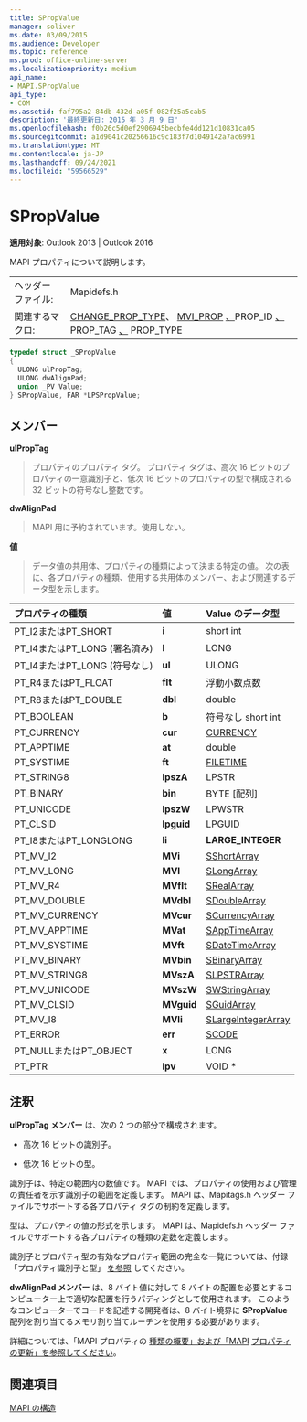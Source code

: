 ```yaml
---
title: SPropValue
manager: soliver
ms.date: 03/09/2015
ms.audience: Developer
ms.topic: reference
ms.prod: office-online-server
ms.localizationpriority: medium
api_name:
- MAPI.SPropValue
api_type:
- COM
ms.assetid: faf795a2-84db-432d-a05f-082f25a5cab5
description: '最終更新日: 2015 年 3 月 9 日'
ms.openlocfilehash: f0b26c5d0ef2906945becbfe4dd121d10831ca05
ms.sourcegitcommit: a1d9041c20256616c9c183f7d1049142a7ac6991
ms.translationtype: MT
ms.contentlocale: ja-JP
ms.lasthandoff: 09/24/2021
ms.locfileid: "59566529"
---
```

# <a name="spropvalue"></a>SPropValue

  
  
**適用対象**: Outlook 2013 | Outlook 2016 
  
MAPI プロパティについて説明します。
  
|||
|:-----|:-----|
|ヘッダー ファイル:  <br/> |Mapidefs.h  <br/> |
|関連するマクロ:  <br/> |[CHANGE_PROP_TYPE](change_prop_type.md)、 [MVI_PROP](mvi_prop.md) [、](prop_id.md)PROP_ID [、](prop_tag.md)PROP_TAG [、](prop_type.md) PROP_TYPE <br/> |
   
```cpp
typedef struct _SPropValue
{
  ULONG ulPropTag;
  ULONG dwAlignPad;
  union _PV Value;
} SPropValue, FAR *LPSPropValue;

```

## <a name="members"></a>メンバー

 **ulPropTag**
  
> プロパティのプロパティ タグ。 プロパティ タグは、高次 16 ビットのプロパティの一意識別子と、低次 16 ビットのプロパティの型で構成される 32 ビットの符号なし整数です。
    
 **dwAlignPad**
  
> MAPI 用に予約されています。使用しない。 
    
 **値**
  
> データ値の共用体、プロパティの種類によって決まる特定の値。 次の表に、各プロパティの種類、使用する共用体のメンバー、および関連するデータ型を示します。
    
|**プロパティの種類**|**値**|**Value のデータ型**|
|:-----|:-----|:-----|
|PT_I2またはPT_SHORT  <br/> |**i** <br/> |short int  <br/> |
|PT_I4またはPT_LONG (署名済み)  <br/> |**l** <br/> |LONG  <br/> |
|PT_I4またはPT_LONG (符号なし)  <br/> |**ul** <br/> |ULONG  <br/> |
|PT_R4またはPT_FLOAT  <br/> |**flt** <br/> |浮動小数点数  <br/> |
|PT_R8またはPT_DOUBLE  <br/> |**dbl** <br/> |double  <br/> |
|PT_BOOLEAN  <br/> |**b** <br/> |符号なし short int  <br/> |
|PT_CURRENCY  <br/> |**cur** <br/> |[CURRENCY](currency.md) <br/> |
|PT_APPTIME  <br/> |**at** <br/> |double  <br/> |
|PT_SYSTIME  <br/> |**ft** <br/> |[FILETIME](filetime.md) <br/> |
|PT_STRING8  <br/> |**lpszA** <br/> |LPSTR  <br/> |
|PT_BINARY  <br/> |**bin** <br/> |BYTE [配列]  <br/> |
|PT_UNICODE  <br/> |**lpszW** <br/> |LPWSTR  <br/> |
|PT_CLSID  <br/> |**lpguid** <br/> |LPGUID  <br/> |
|PT_I8またはPT_LONGLONG  <br/> |**li** <br/> |**LARGE_INTEGER** <br/> |
|PT_MV_I2  <br/> |**MVi** <br/> |[SShortArray](sshortarray.md) <br/> |
|PT_MV_LONG  <br/> |**MVI** <br/> |[SLongArray](slongarray.md) <br/> |
|PT_MV_R4  <br/> |**MVflt** <br/> |[SRealArray](srealarray.md) <br/> |
|PT_MV_DOUBLE  <br/> |**MVdbl** <br/> |[SDoubleArray](sdoublearray.md) <br/> |
|PT_MV_CURRENCY  <br/> |**MVcur** <br/> |[SCurrencyArray](scurrencyarray.md) <br/> |
|PT_MV_APPTIME  <br/> |**MVat** <br/> |[SAppTimeArray](sapptimearray.md) <br/> |
|PT_MV_SYSTIME  <br/> |**MVft** <br/> |[SDateTimeArray](sdatetimearray.md) <br/> |
|PT_MV_BINARY  <br/> |**MVbin** <br/> |[SBinaryArray](sbinaryarray.md) <br/> |
|PT_MV_STRING8  <br/> |**MVszA** <br/> |[SLPSTRArray](slpstrarray.md) <br/> |
|PT_MV_UNICODE  <br/> |**MVszW** <br/> |[SWStringArray](swstringarray.md) <br/> |
|PT_MV_CLSID  <br/> |**MVguid** <br/> |[SGuidArray](sguidarray.md) <br/> |
|PT_MV_I8  <br/> |**MVli** <br/> |[SLargeIntegerArray](slargeintegerarray.md) <br/> |
|PT_ERROR  <br/> |**err** <br/> |[SCODE](scode.md) <br/> |
|PT_NULLまたはPT_OBJECT  <br/> |**x** <br/> |LONG  <br/> |
|PT_PTR  <br/> |**lpv** <br/> |VOID \*  <br/> |
   
## <a name="remarks"></a>注釈

**ulPropTag メンバー** は、次の 2 つの部分で構成されます。 
  
- 高次 16 ビットの識別子。
    
- 低次 16 ビットの型。
    
識別子は、特定の範囲内の数値です。 MAPI では、プロパティの使用および管理の責任者を示す識別子の範囲を定義します。 MAPI は、Mapitags.h ヘッダー ファイルでサポートする各プロパティ タグの制約を定義します。
  
型は、プロパティの値の形式を示します。 MAPI は、Mapidefs.h ヘッダー ファイルでサポートする各プロパティの種類の定数を定義します。 
  
識別子とプロパティ型の有効なプロパティ範囲の完全な一覧については、付録「プロパティ識別子と型」 [を参照](property-identifiers-and-types.md) してください。 
  
**dwAlignPad メンバー** は、8 バイト値に対して 8 バイトの配置を必要とするコンピューター上で適切な配置を行うパディングとして使用されます。 このようなコンピューターでコードを記述する開発者は、8 バイト境界に **SPropValue** 配列を割り当てるメモリ割り当てルーチンを使用する必要があります。 
  
詳細については、「MAPI プロパティの [種類の概要」および「MAPI](mapi-property-type-overview.md) [プロパティの更新」を参照してください](updating-mapi-properties.md)。 
  
## <a name="see-also"></a>関連項目



[MAPI の構造](mapi-structures.md)

